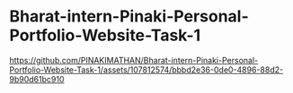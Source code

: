 # Bharat-intern-Pinaki-Personal-Portfolio-Website-Task-1



https://github.com/PINAKIMATHAN/Bharat-intern-Pinaki-Personal-Portfolio-Website-Task-1/assets/107812574/bbbd2e36-0de0-4896-88d2-9b90d61bc910

